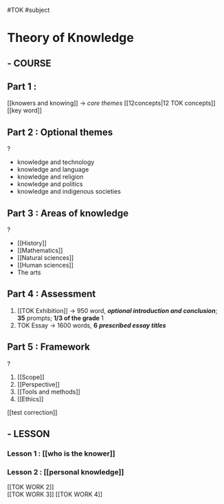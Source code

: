 #TOK  #subject
# Theory of Knowledge 
## - COURSE
## **Part 1 :** 
 [[knowers and knowing]] $\rightarrow$ *core themes* 
 [[12concepts|12 TOK concepts]]   
  [[key word]] 
  
## **Part 2 :** Optional themes
?
- knowledge and technology
- knowledge and language
- knowledge and religion 
- knowledge and politics
- knowledge and indigenous societies  
<!--SR:!2023-02-05,18,290-->

## **Part 3 :** Areas of knowledge
?
- [[History]]
- [[Mathematics]] 
- [[Natural sciences]]
- [[Human sciences]]
- The arts 
## **Part 4 :** Assessment
1. [[TOK Exhibition]]  $\rightarrow$ 950 word, ***optional introduction and conclusion***; __35__ prompts; **1/3 of the grade** 1
2. TOK Essay $\rightarrow$ 1600 words, __6__ ***prescribed essay titles*** 
## **Part 5 :** Framework 
?
1. [[Scope]] 
2. [[Perspective]]
3. [[Tools and methods]]
4. [[Ethics]]
<!--SR:!2023-02-07,20,290-->

[[test correction]] 

## - LESSON
### **Lesson 1 :** [[who is the knower]] 
### **Lesson 2 :** [[personal knowledge]] 

[[TOK WORK 2]]  
[[TOK WORK 3]] 
[[TOK WORK 4]] 